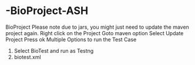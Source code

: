 # -BioProject-ASH
BioProject
Please note due to jars, you might just need to update the maven project again.
Right click on the Project
Goto maven option
Select Update Project
Press ok
Multiple Options to run the Test Case
1. Select BioTest and run as Testng
2. biotest.xml
